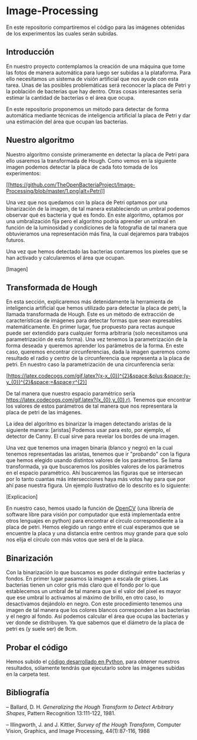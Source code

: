 # Image-Processing
En este repositorio compartiremos el código para las imágenes obtenidas de los experimentos las cuales serán subidas.

## Introducción

En nuestro proyecto contemplamos la creación de una máquina que tome las fotos de manera automática para luego ser subidas a la plataforma. Para ello necesitamos un sistema de visión artificial que nos ayude con esta tarea. Unas de las posibles problemáticas será reconocer la placa de Petri y la población de bacterias que hay dentro. Otras cosas interesantes sería estimar  la cantidad de bacterias o el área que ocupa. 

En este repositorio proponemos un método para detectar de forma automática mediante técnicas de inteligencia artificial la placa de Petri y dar una estimación del área que ocupan las bacterias.


## Nuestro algoritmo

Nuestro algoritmo consiste primeramente en detectar la placa de Petri para ello usaremos la transformada de Hough. Como vemos en la siguiente imagen podemos detectar la placa de cada foto tomada de los experimentos:

[[https://github.com/TheOpenBacteriaProject/Image-Processing/blob/master/1.png|alt=Petri]]

Una vez que nos quedamos con la placa de Petri optamos por una binarización de la imagen, de tal manera estableciendo un umbral podemos observar qué es bacteria y qué es fondo. En este algoritmo, optamos por una umbralización fija pero el algoritmo podría aprender un umbral en función de la luminosidad y condiciones de la fotografía de tal manera que obtuvieramos una representación más fina, la cual dejaremos para trabajos futuros.

Una vez que hemos detectado las bacterias contaremos los pixeles que se han activado y calcularemos el área que ocupan.

[Imagen]

## Transformada de Hough

En esta sección, explicaremos más detenidamente la herramienta de inteligencia artificial que hemos utilizado para
 detectar la placa de petri, la llamada transformada de Hough. Este es un método de extracción de características de imágenes para detectar formas que sean expresables matemáticamente. En primer lugar, fue propuesto para rectas aunque puede ser extendido para cualquier forma arbitraria (solo necesitamos una parametrización de esta forma). Una vez tenemos la parametrización de la forma deseada y queremos aprender los parámetros de la forma. En este caso, queremos encontrar circunferencias, dada la imagen queremos como resultado el radio y centro de la circunferencia que representa a la placa de petri. 
 En nuestro caso la parametrización de una circunferencia sería: 
 
 [https://latex.codecogs.com/gif.latex?(x-x_{0})^{2}&space;&plus;&space;(y-y_{0})^{2}&space;=&space;r^{2}]
 
 De tal manera que nuestro espacio paramétrico sería https://latex.codecogs.com/gif.latex?(x_{0},y_{0},r). Tenemos que encontrar los valores de estos parámetros de tal manera que nos representara la placa de petri de las imágenes.
 
 La idea del algoritmo es binarizar la imagen detectando aristas de la siguiente manera:
 [aristas]
 Podemos usar para esto, por ejemplo, el detector de Canny. El cual sirve para revelar los bordes de una imagen.
 
 Una vez que tenemos una imagen binaria (blanco y negro) en la cual tenemos representadas las aristas, tenemos que ir "probando" con la figura que hemos elegido usando distintos valores de los parámetros. Se llama transformada, ya que buscaremos los posibles valores de los parámetros en el espacio paramétrico. Ahí buscaremos las figuras que se intersecan por lo tanto cuantas más intersecciones haya más votos hay para que por ahí pase nuestra figura. Un ejemplo ilustrativo de lo descrito es lo siguiente:

[Explicacion]

En nuestro caso, hemos usado la función de [OpenCV](https://opencv.org/) (una librería de software libre para visión por computador que está implementada entre otros lenguajes en python) para encontrar el círculo correspondiente a la placa de petri. Hemos elegido un rango entre el cual esperamos que se encuentre la placa y una distancia entre centros muy grande para que solo nos elija el círculo con más votos que será el de la placa.
 
 ## Binarización

Con la binarización lo que buscamos es poder distinguir entre bacterias y fondos. En primer lugar pasamos la imagen a escala de grises. Las bacterias tienen un color gris más claro que el fondo por lo que establecemos un umbral de tal manera que si el valor del pixel es mayor que ese umbral lo activamos al máximo de brillo, en otro caso, lo desactivamos dejándolo en negro. Con este procedimiento tenemos una imagen de tal manera que los colores blancos corresponden a las bacterias y el negro al fondo. Así podemos calcular el área que ocupa las bacterias y ver donde se distribuyen. Ya que sabemos que el diámetro de la placa de petri es (y suele ser) de 9cm.


## Probar el código

Hemos subido el [código desarrollado en Python](https://github.com/TheOpenBacteriaProject/Image-Processing/blob/master/main.py), para obtener nuestros resultados, sólamente tendrás que ejecutarlo sobre las imágenes subidas en la carpeta test.
## Bibliografía

– Ballard, D. H. *Generalizing the Hough Transform to Detect Arbitrary
Shapes*, Pattern Recognition 13:111-122, 1981.

– Illingworth, J. and J. Kittler, *Survey of the Hough Transform*, Computer
Vision, Graphics, and Image Processing, 44(1):87-116, 1988
